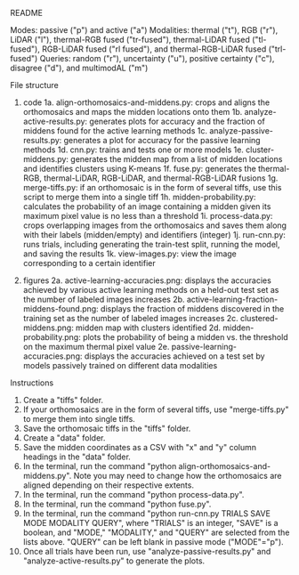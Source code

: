 README

Modes: passive ("p") and active ("a")
Modalities: thermal ("t"), RGB ("r"), LiDAR ("l"), thermal-RGB fused ("tr-fused"), thermal-LiDAR fused ("tl-fused"), RGB-LiDAR fused ("rl fused"), and thermal-RGB-LiDAR fused ("trl-fused")
Queries: random ("r"), uncertainty ("u"), positive certainty ("c"), disagree ("d"), and multimodAL ("m")

File structure
1. code
1a. align-orthomosaics-and-middens.py: crops and aligns the orthomosaics and maps the midden locations onto them
1b. analyze-active-results.py: generates plots for accuracy and the fraction of middens found for the active learning methods
1c. analyze-passive-results.py: generates a plot for accuracy for the passive learning methods
1d. cnn.py: trains and tests one or more models
1e. cluster-middens.py: generates the midden map from a list of midden locations and identifies clusters using K-means
1f. fuse.py: generates the thermal-RGB, thermal-LiDAR, RGB-LiDAR, and thermal-RGB-LiDAR fusions
1g. merge-tiffs.py: if an orthomosaic is in the form of several tiffs, use this script to merge them into a single tiff
1h. midden-probability.py: calculates the probability of an image containing a midden given its maximum pixel value is no less than a threshold
1i. process-data.py: crops overlapping images from the orthomosaics and saves them along with their labels (midden/empty) and identifiers (integer)
1j. run-cnn.py: runs trials, including generating the train-test split, running the model, and saving the results
1k. view-images.py: view the image corresponding to a certain identifier

2. figures
2a. active-learning-accuracies.png: displays the accuracies achieved by various active learning methods on a held-out test set as the number of labeled images increases
2b. active-learning-fraction-middens-found.png: displays the fraction of middens discovered in the training set as the number of labeled images increases
2c. clustered-middens.png: midden map with clusters identified
2d. midden-probability.png: plots the probability of being a midden vs. the threshold on the maximum thermal pixel value
2e. passive-learning-accuracies.png: displays the accuracies achieved on a test set by models passively trained on different data modalities

Instructions
1. Create a "tiffs" folder.
2. If your orthomosaics are in the form of several tiffs, use "merge-tiffs.py" to merge them into single tiffs.
3. Save the orthomosaic tiffs in the "tiffs" folder.
4. Create a "data" folder.
5. Save the midden coordinates as a CSV with "x" and "y" column headings in the "data" folder.
6. In the terminal, run the command "python align-orthomosaics-and-middens.py". Note you may need to change how the orthomosaics are aligned depending on their respective extents.
7. In the terminal, run the command "python process-data.py".
8. In the terminal, run the command "python fuse.py".
9. In the terminal, run the command "python run-cnn.py TRIALS SAVE MODE MODALITY QUERY", where "TRIALS" is an integer, "SAVE" is a boolean, and "MODE," "MODALITY," and "QUERY" are selected from the lists above. "QUERY" can be left blank in passive mode ("MODE"="p").
10. Once all trials have been run, use "analyze-passive-results.py" and "analyze-active-results.py" to generate the plots.
